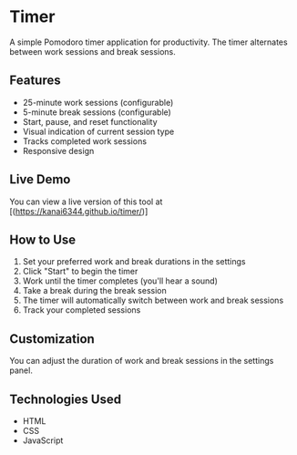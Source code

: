 # Timer

A simple Pomodoro timer application for productivity. The timer alternates between work sessions and break sessions.

## Features

- 25-minute work sessions (configurable)
- 5-minute break sessions (configurable)
- Start, pause, and reset functionality
- Visual indication of current session type
- Tracks completed work sessions
- Responsive design


## Live Demo

You can view a live version of this tool at [(https://kanai6344.github.io/timer/)]


## How to Use

1. Set your preferred work and break durations in the settings
2. Click "Start" to begin the timer
3. Work until the timer completes (you'll hear a sound)
4. Take a break during the break session
5. The timer will automatically switch between work and break sessions
6. Track your completed sessions

## Customization

You can adjust the duration of work and break sessions in the settings panel.

## Technologies Used

- HTML
- CSS
- JavaScript
